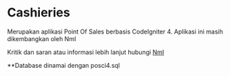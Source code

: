# Cashieries 

Merupakan aplikasi Point Of Sales berbasis CodeIgniter 4. Aplikasi ini masih dikembangkan oleh NmI 

Kritik dan saran atau informasi lebih lanjut hubungi [NmI](https://wa.me/62895375026626)

**Database dinamai dengan posci4.sql 
